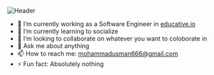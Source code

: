 ![Header](https://user-images.githubusercontent.com/46886908/140647237-b4be6bc6-7028-4412-9e2c-516708624ca7.jpg)


- 🔭 I’m currently working as a Software Engineer in [educative.io](https://educative.io)
- 🌱 I’m currently learning to socialize
- 👯 I’m looking to collaborate on whatever you want to coloborate in
- 💬 Ask me about anything
- 📫 How to reach me: mohammadusman666@gmail.com
- ⚡ Fun fact: Absolutely nothing
